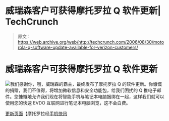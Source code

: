# 威瑞森客户可获得摩托罗拉 Q 软件更新| TechCrunch

> 原文：<https://web.archive.org/web/http://techcrunch.com/2006/08/30/motorola-q-software-update-available-for-verizon-customers/>

# 威瑞森客户可获得摩托罗拉 Q 软件更新

![](img/7246f50ccb5a337bc273b291d1dff5b8.png)我们感谢你，哦，威瑞森的霸主，最终发布了摩托罗拉 Q 的软件更新。你慷慨的捐赠，我们不值得，将增加微软信息和安全功能包，给我们困扰的 Q 推电子邮件。您慷慨地允许我们现在将智能手机与笔记本电脑捆绑在一起，这样我们就可以使用您的快速 EVDO 互联网进行笔记本电脑浏览，这不会白费。

[更新页面](https://web.archive.org/web/20130627213537/http://direct.motorola.com/hellomoto/support/update/)【摩托罗拉经[手机快讯](https://web.archive.org/web/20130627213537/http://www.phonescoop.com/news/item.php?n=1865)